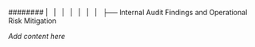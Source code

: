 ######## |   |   |   |   |   |   |   ├── Internal Audit Findings and Operational Risk Mitigation

*Add content here*